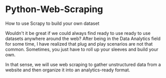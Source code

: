 # Python-Web-Scraping
How to use Scrapy to build your own dataset

Wouldn't it be great if we could always find ready to use ready to use datasets anywhere around the web? After being in the Data Analytics field for some time, I have realized that plug and play scenarios are not that common. Sometimes, you just have to roll up your sleeves and build your own.

In that sense, we will use web scraping to gather unstructured data from a website and then organize it into an analytics-ready format.
